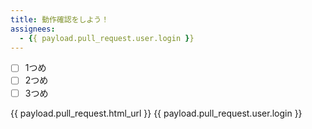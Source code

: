 ```yaml
---
title: 動作確認をしよう！
assignees:
  - {{ payload.pull_request.user.login }}
---
```


* [ ] 1つめ
* [ ] 2つめ
* [ ] 3つめ

{{ payload.pull_request.html_url }}
{{ payload.pull_request.user.login }}
